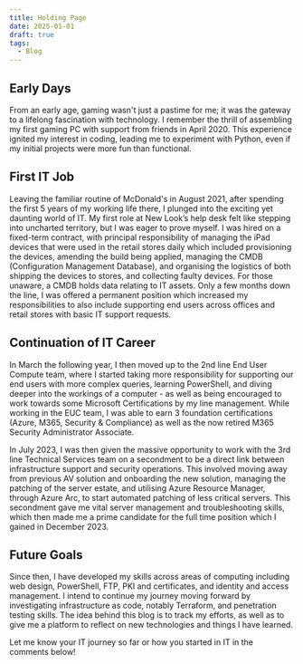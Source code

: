 ```yaml
---
title: Holding Page
date: 2025-01-01
draft: true
tags:
  - Blog
---
```

## Early Days

From an early age, gaming wasn't just a pastime for me; it was the gateway to a lifelong fascination with technology. I remember the thrill of assembling my first gaming PC with support from friends in April 2020. This experience ignited my interest in coding, leading me to experiment with Python, even if my initial projects were more fun than functional.

## First IT Job

Leaving the familiar routine of McDonald's in August 2021, after spending the first 5 years of my working life there, I plunged into the exciting yet daunting world of IT. My first role at New Look’s help desk felt like stepping into uncharted territory, but I was eager to prove myself. I was hired on a fixed-term contract, with principal responsibility of managing the iPad devices that were used in the retail stores daily which included provisioning the devices, amending the build being applied, managing the CMDB (Configuration Management Database), and organising the logistics of both shipping the devices to stores, and collecting faulty devices. For those unaware, a CMDB holds data relating to IT assets. Only a few months down the line, I was offered a permanent position which increased my responsibilities to also include supporting end users across offices and retail stores with basic IT support requests. 

## Continuation of IT Career

In March the following year, I then moved up to the 2nd line End User Compute team, where I started taking more responsibility for supporting our end users with more complex queries, learning PowerShell, and diving deeper into the workings of a computer - as well as being encouraged to work towards some Microsoft Certifications by my line management. While working in the EUC team, I was able to earn 3 foundation certifications (Azure, M365, Security & Compliance) as well as the now retired M365 Security Administrator Associate.

In July 2023, I was then given the massive opportunity to work with the 3rd line Technical Services team on a secondment to be a direct link between infrastructure support and security operations. This involved moving away from previous AV solution and onboarding the new solution, managing the patching of the server estate, and utilising Azure Resource Manager, through Azure Arc, to start automated patching of less critical servers. This secondment gave me vital server management and troubleshooting skills, which then made me a prime candidate for the full time position which I gained in December 2023.

## Future Goals

Since then, I have developed my skills across areas of computing including web design, PowerShell, FTP, PKI and certificates, and identity and access management. I intend to continue my journey moving forward by investigating infrastructure as code, notably Terraform, and penetration testing skills. The idea behind this blog is to track my efforts, as well as to give me a platform to reflect on new technologies and things I have learned.

Let me know your IT journey so far or how you started in IT in the comments below!
